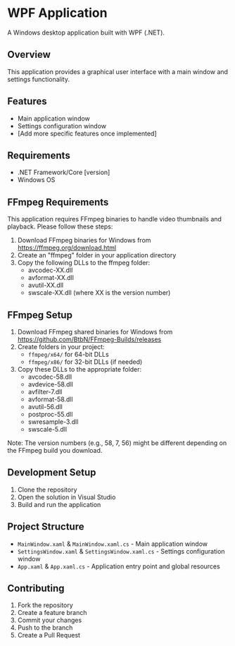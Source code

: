 # WPF Application

A Windows desktop application built with WPF (.NET).

## Overview

This application provides a graphical user interface with a main window and settings functionality.

## Features

- Main application window
- Settings configuration window
- [Add more specific features once implemented]

## Requirements

- .NET Framework/Core [version]
- Windows OS

## FFmpeg Requirements

This application requires FFmpeg binaries to handle video thumbnails and playback. Please follow these steps:

1. Download FFmpeg binaries for Windows from https://ffmpeg.org/download.html
2. Create an "ffmpeg" folder in your application directory
3. Copy the following DLLs to the ffmpeg folder:
   - avcodec-XX.dll
   - avformat-XX.dll
   - avutil-XX.dll
   - swscale-XX.dll
   (where XX is the version number)

## FFmpeg Setup

1. Download FFmpeg shared binaries for Windows from https://github.com/BtbN/FFmpeg-Builds/releases
2. Create folders in your project:
   - `ffmpeg/x64/` for 64-bit DLLs
   - `ffmpeg/x86/` for 32-bit DLLs (if needed)
3. Copy these DLLs to the appropriate folder:
   - avcodec-58.dll
   - avdevice-58.dll
   - avfilter-7.dll
   - avformat-58.dll
   - avutil-56.dll
   - postproc-55.dll
   - swresample-3.dll
   - swscale-5.dll

Note: The version numbers (e.g., 58, 7, 56) might be different depending on the FFmpeg build you download.

## Development Setup

1. Clone the repository
2. Open the solution in Visual Studio
3. Build and run the application

## Project Structure

- `MainWindow.xaml` & `MainWindow.xaml.cs` - Main application window
- `SettingsWindow.xaml` & `SettingsWindow.xaml.cs` - Settings configuration window
- `App.xaml` & `App.xaml.cs` - Application entry point and global resources

## Contributing

1. Fork the repository
2. Create a feature branch
3. Commit your changes
4. Push to the branch
5. Create a Pull Request
